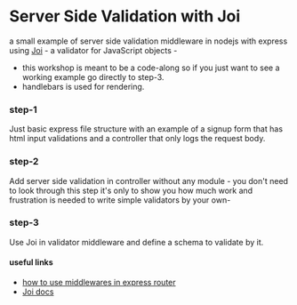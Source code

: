 # Server Side Validation with Joi

a small example of server side validation middleware in nodejs with express using [Joi](https://www.npmjs.com/package/joi) - a validator for JavaScript objects -

- this workshop is meant to be a code-along so if you just want to see a working example go directly to step-3.
- handlebars is used for rendering.

### step-1
Just basic express file structure with an example of a signup form that has html input validations and a controller that only logs the request body.

### step-2
Add server side validation in controller without any module - you don't need to look through this step it's only to show you how much work and frustration is needed to write simple validators by your own-

### step-3
Use Joi in validator middleware and define a schema to validate by it.

#### useful links
- [how to use middlewares in express router](https://expressjs.com/en/4x/api.html#router.METHOD)
- [Joi docs](https://github.com/hapijs/joi/blob/v13.1.0/API.md)
